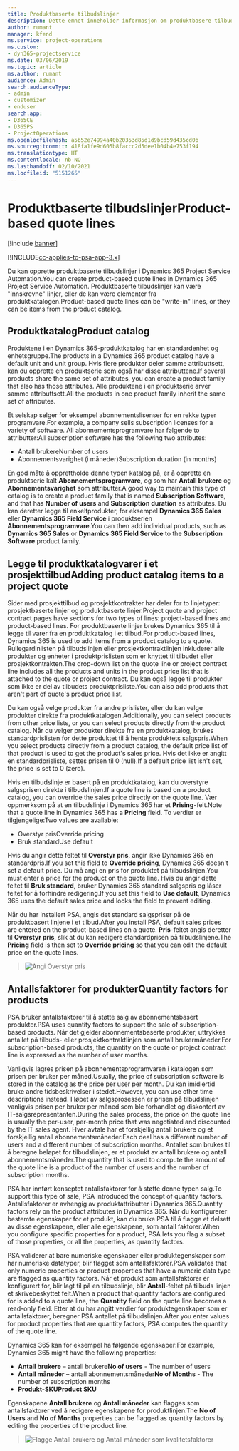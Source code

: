 ```yaml
---
title: Produktbaserte tilbudslinjer
description: Dette emnet inneholder informasjon om produktbasere tilbudslinjer.
author: rumant
manager: kfend
ms.service: project-operations
ms.custom:
- dyn365-projectservice
ms.date: 03/06/2019
ms.topic: article
ms.author: rumant
audience: Admin
search.audienceType:
- admin
- customizer
- enduser
search.app:
- D365CE
- D365PS
- ProjectOperations
ms.openlocfilehash: a5b52e74994a40b20353d85d1d9bcd59d435cd0b
ms.sourcegitcommit: 418fa1fe9d605b8faccc2d5dee1b04b4e753f194
ms.translationtype: HT
ms.contentlocale: nb-NO
ms.lasthandoff: 02/10/2021
ms.locfileid: "5151265"
---
```

# <a name="product-based-quote-lines"></a><span data-ttu-id="98a0e-103">Produktbaserte tilbudslinjer</span><span class="sxs-lookup"><span data-stu-id="98a0e-103">Product-based quote lines</span></span>

[!include [banner](../includes/psa-now-project-operations.md)]

[!INCLUDE[cc-applies-to-psa-app-3.x](../includes/cc-applies-to-psa-app-3x.md)]


<span data-ttu-id="98a0e-104">Du kan opprette produktbaserte tilbudslinjer i Dynamics 365 Project Service Automation.</span><span class="sxs-lookup"><span data-stu-id="98a0e-104">You can create product-based quote lines in Dynamics 365 Project Service Automation.</span></span> <span data-ttu-id="98a0e-105">Produktbaserte tilbudslinjer kan være "innskrevne" linjer, eller de kan være elementer fra produktkatalogen.</span><span class="sxs-lookup"><span data-stu-id="98a0e-105">Product-based quote lines can be "write-in" lines, or they can be items from the product catalog.</span></span>

## <a name="product-catalog"></a><span data-ttu-id="98a0e-106">Produktkatalog</span><span class="sxs-lookup"><span data-stu-id="98a0e-106">Product catalog</span></span>

<span data-ttu-id="98a0e-107">Produktene i en Dynamics 365-produktkatalog har en standardenhet og enhetsgruppe.</span><span class="sxs-lookup"><span data-stu-id="98a0e-107">The products in a Dynamics 365 product catalog have a default unit and unit group.</span></span> <span data-ttu-id="98a0e-108">Hvis flere produkter deler samme attributtsett, kan du opprette en produktserie som også har disse attributtene.</span><span class="sxs-lookup"><span data-stu-id="98a0e-108">If several products share the same set of attributes, you can create a product family that also has those attributes.</span></span> <span data-ttu-id="98a0e-109">Alle produktene i en produktserie arver samme attributtsett.</span><span class="sxs-lookup"><span data-stu-id="98a0e-109">All the products in one product family inherit the same set of attributes.</span></span>

<span data-ttu-id="98a0e-110">Et selskap selger for eksempel abonnementslisenser for en rekke typer programvare.</span><span class="sxs-lookup"><span data-stu-id="98a0e-110">For example, a company sells subscription licenses for a variety of software.</span></span> <span data-ttu-id="98a0e-111">All abonnementsprogramvare har følgende to attributter:</span><span class="sxs-lookup"><span data-stu-id="98a0e-111">All subscription software has the following two attributes:</span></span>

- <span data-ttu-id="98a0e-112">Antall brukere</span><span class="sxs-lookup"><span data-stu-id="98a0e-112">Number of users</span></span> 
- <span data-ttu-id="98a0e-113">Abonnementsvarighet (i måneder)</span><span class="sxs-lookup"><span data-stu-id="98a0e-113">Subscription duration (in months)</span></span>

<span data-ttu-id="98a0e-114">En god måte å opprettholde denne typen katalog på, er å opprette en produktserie kalt **Abonnementsprogramvare**, og som har **Antall brukere** og **Abonnementsvarighet** som attributter.</span><span class="sxs-lookup"><span data-stu-id="98a0e-114">A good way to maintain this type of catalog is to create a product family that is named **Subscription Software**, and that has **Number of users** and **Subscription duration** as attributes.</span></span> <span data-ttu-id="98a0e-115">Du kan deretter legge til enkeltprodukter, for eksempel **Dynamics 365 Sales** eller **Dynamics 365 Field Service** i produktserien **Abonnementsprogramvare**.</span><span class="sxs-lookup"><span data-stu-id="98a0e-115">You can then add individual products, such as **Dynamics 365 Sales** or **Dynamics 365 Field Service** to the **Subscription Software** product family.</span></span>

## <a name="adding-product-catalog-items-to-a-project-quote"></a><span data-ttu-id="98a0e-116">Legge til produktkatalogvarer i et prosjekttilbud</span><span class="sxs-lookup"><span data-stu-id="98a0e-116">Adding product catalog items to a project quote</span></span>

<span data-ttu-id="98a0e-117">Sider med prosjekttilbud og prosjektkontrakter har deler for to linjetyper: prosjektbaserte linjer og produktbaserte linjer.</span><span class="sxs-lookup"><span data-stu-id="98a0e-117">Project quote and project contract pages have sections for two types of lines: project-based lines and product-based lines.</span></span> <span data-ttu-id="98a0e-118">For produktbaserte linjer brukes Dynamics 365 til å legge til varer fra en produktkatalog i et tilbud.</span><span class="sxs-lookup"><span data-stu-id="98a0e-118">For product-based lines, Dynamics 365 is used to add items from a product catalog to a quote.</span></span> <span data-ttu-id="98a0e-119">Rullegardinlisten på tilbudslinjen eller prosjektkontraktlinjen inkluderer alle produkter og enheter i produktprislisten som er knyttet til tilbudet eller prosjektkontrakten.</span><span class="sxs-lookup"><span data-stu-id="98a0e-119">The drop-down list on the quote line or project contract line includes all the products and units in the product price list that is attached to the quote or project contract.</span></span> <span data-ttu-id="98a0e-120">Du kan også legge til produkter som ikke er del av tilbudets produktprisliste.</span><span class="sxs-lookup"><span data-stu-id="98a0e-120">You can also add products that aren't part of quote's product price list.</span></span>

<span data-ttu-id="98a0e-121">Du kan også velge produkter fra andre prislister, eller du kan velge produkter direkte fra produktkatalogen.</span><span class="sxs-lookup"><span data-stu-id="98a0e-121">Additionally, you can select products from other price lists, or you can select products directly from the product catalog.</span></span> <span data-ttu-id="98a0e-122">Når du velger produkter direkte fra en produktkatalog, brukes standardprislisten for dette produktet til å hente produktets salgspris.</span><span class="sxs-lookup"><span data-stu-id="98a0e-122">When you select products directly from a product catalog, the default price list of that product is used to get the product's sales price.</span></span> <span data-ttu-id="98a0e-123">Hvis det ikke er angitt en standardprisliste, settes prisen til 0 (null).</span><span class="sxs-lookup"><span data-stu-id="98a0e-123">If a default price list isn't set, the price is set to 0 (zero).</span></span>

<span data-ttu-id="98a0e-124">Hvis en tilbudslinje er basert på en produktkatalog, kan du overstyre salgsprisen direkte i tilbudslinjen.</span><span class="sxs-lookup"><span data-stu-id="98a0e-124">If a quote line is based on a product catalog, you can override the sales price directly on the quote line.</span></span> <span data-ttu-id="98a0e-125">Vær oppmerksom på at en tilbudslinje i Dynamics 365 har et **Prising**-felt.</span><span class="sxs-lookup"><span data-stu-id="98a0e-125">Note that a quote line in Dynamics 365 has a **Pricing** field.</span></span> <span data-ttu-id="98a0e-126">To verdier er tilgjengelige:</span><span class="sxs-lookup"><span data-stu-id="98a0e-126">Two values are available:</span></span>

- <span data-ttu-id="98a0e-127">Overstyr pris</span><span class="sxs-lookup"><span data-stu-id="98a0e-127">Override pricing</span></span>  
- <span data-ttu-id="98a0e-128">Bruk standard</span><span class="sxs-lookup"><span data-stu-id="98a0e-128">Use default</span></span>

<span data-ttu-id="98a0e-129">Hvis du angir dette feltet til **Overstyr pris**, angir ikke Dynamics 365 en standardpris.</span><span class="sxs-lookup"><span data-stu-id="98a0e-129">If you set this field to **Override pricing**, Dynamics 365 doesn't set a default price.</span></span> <span data-ttu-id="98a0e-130">Du må angi en pris for produktet på tilbudslinjen.</span><span class="sxs-lookup"><span data-stu-id="98a0e-130">You must enter a price for the product on the quote line.</span></span> <span data-ttu-id="98a0e-131">Hvis du angir dette feltet til **Bruk standard**, bruker Dynamics 365 standard salgspris og låser feltet for å forhindre redigering.</span><span class="sxs-lookup"><span data-stu-id="98a0e-131">If you set this field to **Use default**, Dynamics 365 uses the default sales price and locks the field to prevent editing.</span></span>

<span data-ttu-id="98a0e-132">Når du har installert PSA, angis det standard salgspriser på de produktbasert linjene i et tilbud.</span><span class="sxs-lookup"><span data-stu-id="98a0e-132">After you install PSA, default sales prices are entered on the product-based lines on a quote.</span></span> <span data-ttu-id="98a0e-133">**Pris**-feltet angis deretter til **Overstyr pris**, slik at du kan redigere standardprisen på tilbudslinjene.</span><span class="sxs-lookup"><span data-stu-id="98a0e-133">The **Pricing** field is then set to **Override pricing** so that you can edit the default price on the quote lines.</span></span>

> ![Angi Overstyr pris](media/basic-guide-10.png)
 
## <a name="quantity-factors-for-products"></a><span data-ttu-id="98a0e-135">Antallsfaktorer for produkter</span><span class="sxs-lookup"><span data-stu-id="98a0e-135">Quantity factors for products</span></span>

<span data-ttu-id="98a0e-136">PSA bruker antallsfaktorer til å støtte salg av abonnementsbasert produkter.</span><span class="sxs-lookup"><span data-stu-id="98a0e-136">PSA uses quantity factors to support the sale of subscription-based products.</span></span> <span data-ttu-id="98a0e-137">Når det gjelder abonnementsbaserte produkter, uttrykkes antallet på tilbuds- eller prosjektkontraktlinjen som antall brukermåneder.</span><span class="sxs-lookup"><span data-stu-id="98a0e-137">For subscription-based products, the quantity on the quote or project contract line is expressed as the number of user months.</span></span>

<span data-ttu-id="98a0e-138">Vanligvis lagres prisen på abonnementsprogramvaren i katalogen som prisen per bruker per måned.</span><span class="sxs-lookup"><span data-stu-id="98a0e-138">Usually, the price of subscription software is stored in the catalog as the price per user per month.</span></span> <span data-ttu-id="98a0e-139">Du kan imidlertid bruke andre tidsbeskrivelser i stedet.</span><span class="sxs-lookup"><span data-stu-id="98a0e-139">However, you can use other time descriptions instead.</span></span> <span data-ttu-id="98a0e-140">I løpet av salgsprosessen er prisen på tilbudslinjen vanligvis prisen per bruker per måned som ble forhandlet og diskontert av IT-salgsrepresentanten.</span><span class="sxs-lookup"><span data-stu-id="98a0e-140">During the sales process, the price on the quote line is usually the per-user, per-month price that was negotiated and discounted by the IT sales agent.</span></span> <span data-ttu-id="98a0e-141">Hver avtale har et forskjellig antall brukere og et forskjellig antall abonnementsmåneder.</span><span class="sxs-lookup"><span data-stu-id="98a0e-141">Each deal has a different number of users and a different number of subscription months.</span></span> <span data-ttu-id="98a0e-142">Antallet som brukes til å beregne beløpet for tilbudslinjen, er et produkt av antall brukere og antall abonnementsmåneder.</span><span class="sxs-lookup"><span data-stu-id="98a0e-142">The quantity that is used to compute the amount of the quote line is a product of the number of users and the number of subscription months.</span></span>

<span data-ttu-id="98a0e-143">PSA har innført konseptet antallsfaktorer for å støtte denne typen salg.</span><span class="sxs-lookup"><span data-stu-id="98a0e-143">To support this type of sale, PSA introduced the concept of quantity factors.</span></span> <span data-ttu-id="98a0e-144">Antallsfaktorer er avhengig av produktattributter i Dynamics 365.</span><span class="sxs-lookup"><span data-stu-id="98a0e-144">Quantity factors rely on the product attributes in Dynamics 365.</span></span> <span data-ttu-id="98a0e-145">Når du konfigurerer bestemte egenskaper for et produkt, kan du bruke PSA til å flagge et delsett av disse egenskapene, eller alle egenskapene, som antall faktorer.</span><span class="sxs-lookup"><span data-stu-id="98a0e-145">When you configure specific properties for a product, PSA lets you flag a subset of those properties, or all the properties, as quantity factors.</span></span>

<span data-ttu-id="98a0e-146">PSA validerer at bare numeriske egenskaper eller produktegenskaper som har numeriske datatyper, blir flagget som antallsfaktorer.</span><span class="sxs-lookup"><span data-stu-id="98a0e-146">PSA validates that only numeric properties or product properties that have a numeric data type are flagged as quantity factors.</span></span> <span data-ttu-id="98a0e-147">Når et produkt som antallsfaktorer er konfigurert for, blir lagt til på en tilbudslinje, blir **Antall**-feltet på tilbuds linjen et skrivebeskyttet felt.</span><span class="sxs-lookup"><span data-stu-id="98a0e-147">When a product that quantity factors are configured for is added to a quote line, the **Quantity** field on the quote line becomes a read-only field.</span></span> <span data-ttu-id="98a0e-148">Etter at du har angitt verdier for produktegenskaper som er antallsfaktorer, beregner PSA antallet på tilbudslinjen.</span><span class="sxs-lookup"><span data-stu-id="98a0e-148">After you enter values for product properties that are quantity factors, PSA computes the quantity of the quote line.</span></span>

<span data-ttu-id="98a0e-149">Dynamics 365 kan for eksempel ha følgende egenskaper:</span><span class="sxs-lookup"><span data-stu-id="98a0e-149">For example, Dynamics 365 might have the following properties:</span></span> 

- <span data-ttu-id="98a0e-150">**Antall brukere** – antall brukere</span><span class="sxs-lookup"><span data-stu-id="98a0e-150">**No of users** - The number of users</span></span> 
- <span data-ttu-id="98a0e-151">**Antall måneder** – antall abonnementsmåneder</span><span class="sxs-lookup"><span data-stu-id="98a0e-151">**No of Months** - The number of subscription months</span></span>
- <span data-ttu-id="98a0e-152">**Produkt-SKU**</span><span class="sxs-lookup"><span data-stu-id="98a0e-152">**Product SKU**</span></span> 

<span data-ttu-id="98a0e-153">Egenskapene **Antall brukere** og **Antall måneder** kan flagges som antallsfaktorer ved å redigere egenskapene for produktlinjen.</span><span class="sxs-lookup"><span data-stu-id="98a0e-153">Tne **No of Users** and **No of Months** properties can be flagged as quantity factors by editing the properties of the product line.</span></span> 

> ![Flagge Antall brukere og Antall måneder som kvalitetsfaktorer](media/basic-guide-11.png)
 

